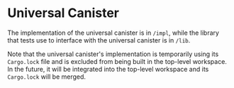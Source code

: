 Universal Canister
==================

The implementation of the universal canister is in `/impl`, while the library that
tests use to interface with the universal canister is in `/lib`.

Note that the universal canister's implementation is temporarily using its `Cargo.lock` file
and is excluded from being built in the top-level workspace. In the future, it will be
integrated into the top-level workspace and its `Cargo.lock` will be merged.
